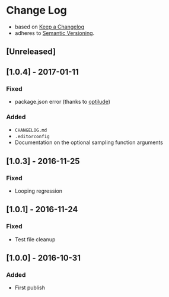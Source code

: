 <!-- markdownlint-disable MD012 MD022 MD024 MD026 MD032 MD041 -->

# Change Log

- based on [Keep a Changelog](http://keepachangelog.com/)
- adheres to [Semantic Versioning](http://semver.org/).

## [Unreleased]

## [1.0.4] - 2017-01-11
### Fixed
- package.json error (thanks to [optilude](https://github.com/optilude))

### Added
- `CHANGELOG.md`
- `.editorconfig`
- Documentation on the optional sampling function arguments


## [1.0.3] - 2016-11-25
### Fixed
- Looping regression


## [1.0.1] - 2016-11-24
### Fixed
- Test file cleanup


## [1.0.0] - 2016-10-31
### Added
- First publish
